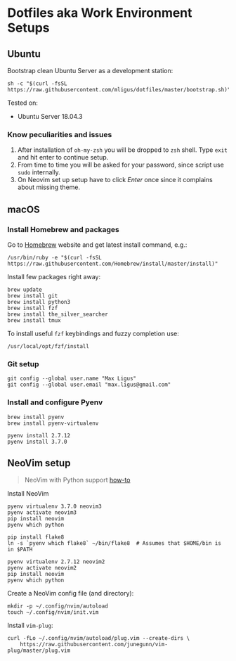 # Dotfiles aka Work Environment Setups


## Ubuntu

Bootstrap clean Ubuntu Server as a development station:

```
sh -c "$(curl -fsSL https://raw.githubusercontent.com/mligus/dotfiles/master/bootstrap.sh)"
```

Tested on:

  * Ubuntu Server 18.04.3


### Know peculiarities and issues

1. After installation of `oh-my-zsh` you will be dropped to `zsh` shell. Type `exit` and hit enter to continue setup.
2. From time to time you will be asked for your password, since script use `sudo` internally.
3. On Neovim set up setup have to click *Enter* once since it complains about missing theme.


## macOS


### Install Homebrew and packages

Go to [Homebrew](https://brew.sh/) website and get latest install command, e.g.:

```
/usr/bin/ruby -e "$(curl -fsSL https://raw.githubusercontent.com/Homebrew/install/master/install)"
```

Install few packages right away:

```
brew update
brew install git
brew install python3
brew install fzf
brew install the_silver_searcher
brew install tmux
```

To install useful `fzf` keybindings and fuzzy completion use:

```
/usr/local/opt/fzf/install
```

### Git setup

```
git config --global user.name "Max Ligus"
git config --global user.email "max.ligus@gmail.com"
```


### Install and configure Pyenv

```
brew install pyenv
brew install pyenv-virtualenv
```

```
pyenv install 2.7.12
pyenv install 3.7.0
```


## NeoVim setup

> NeoVim with Python support [how-to](https://github.com/tweekmonster/nvim-python-doctor/wiki/Advanced:-Using-pyenv)

Install NeoVim

```
pyenv virtualenv 3.7.0 neovim3
pyenv activate neovim3
pip install neovim
pyenv which python

pip install flake8
ln -s `pyenv which flake8` ~/bin/flake8  # Assumes that $HOME/bin is in $PATH

pyenv virtualenv 2.7.12 neovim2
pyenv activate neovim2
pip install neovim
pyenv which python
```

Create a NeoVim config file (and directory):

```
mkdir -p ~/.config/nvim/autoload
touch ~/.config/nvim/init.vim
```

Install `vim-plug`:

```
curl -fLo ~/.config/nvim/autoload/plug.vim --create-dirs \
    https://raw.githubusercontent.com/junegunn/vim-plug/master/plug.vim
```
